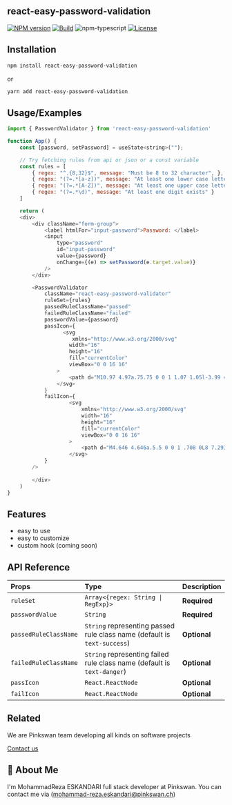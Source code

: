 ## react-easy-password-validation

[![NPM version][npm-image]][npm-url]
[![Build][github-build]][github-build-url]
![npm-typescript]
[![License][github-license]][github-license-url]


[npm-url]: https://www.npmjs.com/package/react-easy-password-validation
[npm-image]: https://img.shields.io/npm/v/react-easy-password-validation
[github-license]: https://img.shields.io/github/license/gapon2401/react-easy-password-validation
[github-license-url]: https://github.com/MREskandari/react-easy-password-validation/blob/master/LICENSE
[github-build]: https://github.com/MREskandari/react-easy-password-validation/actions/workflows/publish.yml/badge.svg
[github-build-url]: https://github.com/MREskandari/react-easy-password-validation/actions/workflows/publish.yml
[npm-typescript]: https://img.shields.io/npm/types/react-easy-password-validation
## Installation


```bash
npm install react-easy-password-validation
```

or

```bash
yarn add react-easy-password-validation
```
    
## Usage/Examples

```javascript
import { PasswordValidator } from 'react-easy-password-validation'

function App() {
    const [password, setPassword] = useState<string>("");

    // Try fetching rules from api or json or a const variable
    const rules = [ 
        { regex: "^.{8,32}$", message: "Must be 8 to 32 character", }, 
        { regex: "(?=.*[a-z])", message: "At least one lower case letter exists", },
        { regex: "(?=.*[A-Z])", message: "At least one upper case letter exists", }, 
        { regex: "(?=.*\d)", message: "At least one digit exists" }
    ]

    return (
    <div>
        <div className="form-group">
            <label htmlFor="input-password">Password: </label>
            <input
                type="password"
                id="input-password"
                value={password}
                onChange={(e) => setPassword(e.target.value)}
            />
        </div>

        <PasswordValidator 
            className="react-easy-password-validator"
            ruleSet={rules}
            passedRuleClassName="passed"
            failedRuleClassName="failed"
            passwordValue={password}
            passIcon={
                  <svg
                     xmlns="http://www.w3.org/2000/svg"
                    width="16"
                    height="16"
                    fill="currentColor"
                    viewBox="0 0 16 16"
                >
                    <path d="M10.97 4.97a.75.75 0 0 1 1.07 1.05l-3.99 4.99a.75.75 0 0 1-1.08.02L4.324 8.384a.75.75 0 1 1 1.06-1.06l2.094 2.093 3.473-4.425a.267.267 0 0 1 .02-.022z" />
                </svg>
            }
            failIcon={
                    <svg
                        xmlns="http://www.w3.org/2000/svg"
                        width="16"
                        height="16"
                        fill="currentColor"
                        viewBox="0 0 16 16"
                    >
                        <path d="M4.646 4.646a.5.5 0 0 1 .708 0L8 7.293l2.646-2.647a.5.5 0 0 1 .708.708L8.707 8l2.647 2.646a.5.5 0 0 1-.708.708L8 8.707l-2.646 2.647a.5.5 0 0 1-.708-.708L7.293 8 4.646 5.354a.5.5 0 0 1 0-.708z" />
                    </svg>
            }
        />
        
        </div>
    )
}
```


## Features

- easy to use
- easy to customize
- custom hook (coming soon)


## API Reference

| Props | Type     | Description                |
| :-------- | :------- | :------------------------- |
| `ruleSet` | `Array<{regex: String \| RegExp}>` | **Required** |
| `passwordValue` | `String` | **Required** |
| `passedRuleClassName` | `String` representing passed rule class name (default is `text-success`) | **Optional** |
| `failedRuleClassName` | `String` representing failed rule class name (default is `text-danger`) | **Optional** |
| `passIcon` | `React.ReactNode` | **Optional** |
| `failIcon` | `React.ReactNode` | **Optional** |


## Related

We are Pinkswan team developing all kinds on software projects

[Contact us](https://pinkswan.ch/)

## 🚀 About Me
I'm MohammadReza ESKANDARI full stack developer at Pinkswan. You can contact me via (mohammad-reza.eskandari@pinkswan.ch)

